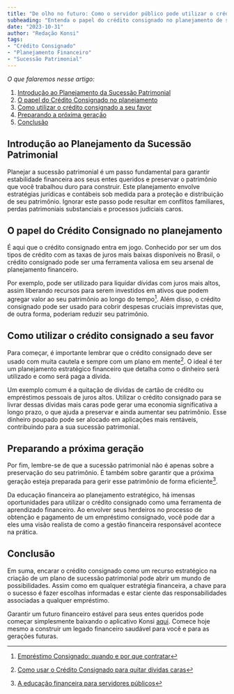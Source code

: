 ```yaml
---
title: "De olho no futuro: Como o servidor público pode utilizar o crédito consignado para planejar a sucessão patrimonial"
subheading: "Entenda o papel do crédito consignado no planejamento de sucessão patrimonial e descubra como usá-lo a seu favor para criar um legado financeiro saudável."
date: "2023-10-31"
author: "Redação Konsi"
tags:
- "Crédito Consignado"
- "Planejamento Financeiro"
- "Sucessão Patrimonial"
---
```


_O que falaremos nesse artigo:_ 

1. [Introdução ao Planejamento da Sucessão Patrimonial](#intro) 
2. [O papel do Crédito Consignado no planejamento](#papel) 
3. [Como utilizar o crédito consignado a seu favor](#como) 
4. [Preparando a próxima geração](#proximo) 
5. [Conclusão](#conclusao) 

## Introdução ao Planejamento da Sucessão Patrimonial <a name="intro"></a>

Planejar a sucessão patrimonial é um passo fundamental para garantir estabilidade financeira aos seus entes queridos e preservar o patrimônio que você trabalhou duro para construir. Este planejamento envolve estratégias jurídicas e contábeis sob medida para a proteção e distribuição de seu patrimônio. Ignorar este passo pode resultar em conflitos familiares, perdas patrimoniais substanciais e processos judiciais caros.

## O papel do Crédito Consignado no planejamento <a name="papel"></a>

É aqui que o crédito consignado entra em jogo. Conhecido por ser um dos tipos de crédito com as taxas de juros mais baixas disponíveis no Brasil, o crédito consignado pode ser uma ferramenta valiosa em seu arsenal de planejamento financeiro. 

Por exemplo, pode ser utilizado para liquidar dívidas com juros mais altos, assim liberando recursos para serem investidos em ativos que podem agregar valor ao seu patrimônio ao longo do tempo[^1^]. Além disso, o crédito consignado pode ser usado para cobrir despesas cruciais imprevistas que, de outra forma, poderiam reduzir seu patrimônio.

[^1^]:  [Empréstimo Consignado: quando e por que contratar](https://konsi.com.br/por-que-o-crdito-consignado-a-melhor-escolha-para-servidores-pblicos)

## Como utilizar o crédito consignado a seu favor <a name="como"></a>

Para começar, é importante lembrar que o crédito consignado deve ser usado com muita cautela e sempre com um plano em mente[^2^]. O ideal é ter um planejamento estratégico financeiro que detalha como o dinheiro será utilizado e como será paga a dívida.

Um exemplo comum é a quitação de dívidas de cartão de crédito ou empréstimos pessoais de juros altos. Utilizar o crédito consignado para se livrar dessas dívidas mais caras pode gerar uma economia significativa a longo prazo, o que ajuda a preservar e ainda aumentar seu patrimônio. Esse dinheiro poupado pode ser alocado em aplicações mais rentáveis, contribuindo para a sua sucessão patrimonial.

[^2^]:  [Como usar o Crédito Consignado para quitar dívidas caras](https://konsi.com.br/como-usar-o-crdito-consignado-para-quitar-dvidas-caras) 

## Preparando a próxima geração <a name="proximo"></a>

Por fim, lembre-se de que a sucessão patrimonial não é apenas sobre a preservação do seu patrimônio. É também sobre garantir que a próxima geração esteja preparada para gerir esse patrimônio de forma eficiente[^3^].

Da educação financeira ao planejamento estratégico, há imensas oportunidades para utilizar o crédito consignado como uma ferramenta de aprendizado financeiro. Ao envolver seus herdeiros no processo de obtenção e pagamento de um empréstimo consignado, você pode dar a eles uma visão realista de como a gestão financeira responsável acontece na prática.

[^3^]:  [A educação financeira para servidores públicos](https://konsi.com.br/a-importncia-da-educao-financeira-para-servidores-pblicos-e-como-implement-la-em-sua-vida)

## Conclusão <a name="conclusao"></a>

Em suma, encarar o crédito consignado como um recurso estratégico na criação de um plano de sucessão patrimonial pode abrir um mundo de possibilidades. Assim como em qualquer estratégia financeira, a chave para o sucesso é fazer escolhas informadas e estar ciente das responsabilidades associadas a qualquer empréstimo.

Garantir um futuro financeiro estável para seus entes queridos pode começar simplesmente baixando o aplicativo Konsi [aqui](https://konsi.com.br/downloadapp). Comece hoje mesmo a construir um legado financeiro saudável para você e para as gerações futuras.